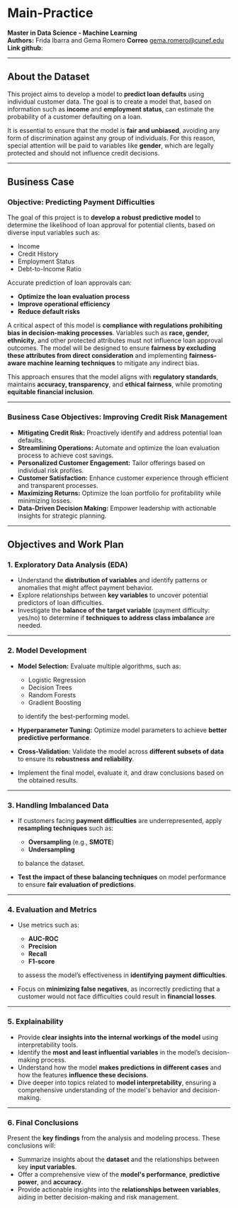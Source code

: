 # Main-Practice

**Master in Data Science - Machine Learning**  
**Authors:** Frida Ibarra and Gema Romero
**Correo** gema.romero@cunef.edu
**Link github**: 

---

## About the Dataset

This project aims to develop a model to **predict loan defaults** using individual customer data. The goal is to create a model that, based on information such as **income** and **employment status**, can estimate the probability of a customer defaulting on a loan.

It is essential to ensure that the model is **fair and unbiased**, avoiding any form of discrimination against any group of individuals. For this reason, special attention will be paid to variables like **gender**, which are legally protected and should not influence credit decisions.

---

## Business Case

### Objective: Predicting Payment Difficulties

The goal of this project is to **develop a robust predictive model** to determine the likelihood of loan approval for potential clients, based on diverse input variables such as:

- Income  
- Credit History  
- Employment Status  
- Debt-to-Income Ratio  

Accurate prediction of loan approvals can:

- **Optimize the loan evaluation process**  
- **Improve operational efficiency**  
- **Reduce default risks**  

A critical aspect of this model is **compliance with regulations prohibiting bias in decision-making processes**. Variables such as **race, gender, ethnicity**, and other protected attributes must not influence loan approval outcomes. The model will be designed to ensure **fairness by excluding these attributes from direct consideration** and implementing **fairness-aware machine learning techniques** to mitigate any indirect bias.

This approach ensures that the model aligns with **regulatory standards**, maintains **accuracy, transparency**, and **ethical fairness**, while promoting **equitable financial inclusion**.

---

### Business Case Objectives: Improving Credit Risk Management

- **Mitigating Credit Risk:** Proactively identify and address potential loan defaults.  
- **Streamlining Operations:** Automate and optimize the loan evaluation process to achieve cost savings.  
- **Personalized Customer Engagement:** Tailor offerings based on individual risk profiles.  
- **Customer Satisfaction:** Enhance customer experience through efficient and transparent processes.  
- **Maximizing Returns:** Optimize the loan portfolio for profitability while minimizing losses.  
- **Data-Driven Decision Making:** Empower leadership with actionable insights for strategic planning.

---

## Objectives and Work Plan

### 1. Exploratory Data Analysis (EDA)

- Understand the **distribution of variables** and identify patterns or anomalies that might affect payment behavior.
- Explore relationships between **key variables** to uncover potential predictors of loan difficulties.
- Investigate the **balance of the target variable** (payment difficulty: yes/no) to determine if **techniques to address class imbalance** are needed.

---

### 2. Model Development

- **Model Selection:** Evaluate multiple algorithms, such as:
  - Logistic Regression  
  - Decision Trees  
  - Random Forests  
  - Gradient Boosting  

  to identify the best-performing model.

- **Hyperparameter Tuning:** Optimize model parameters to achieve **better predictive performance**.
- **Cross-Validation:** Validate the model across **different subsets of data** to ensure its **robustness and reliability**.
- Implement the final model, evaluate it, and draw conclusions based on the obtained results.

---

### 3. Handling Imbalanced Data

- If customers facing **payment difficulties** are underrepresented, apply **resampling techniques** such as:
  - **Oversampling** (e.g., **SMOTE**)  
  - **Undersampling**  

  to balance the dataset.

- **Test the impact of these balancing techniques** on model performance to ensure **fair evaluation of predictions**.

---

### 4. Evaluation and Metrics

- Use metrics such as:
  - **AUC-ROC**  
  - **Precision**  
  - **Recall**  
  - **F1-score**  

  to assess the model’s effectiveness in **identifying payment difficulties**.

- Focus on **minimizing false negatives**, as incorrectly predicting that a customer would not face difficulties could result in **financial losses**.

---

### 5. Explainability

- Provide **clear insights into the internal workings of the model** using interpretability tools.
- Identify the **most and least influential variables** in the model’s decision-making process.
- Understand how the model **makes predictions in different cases** and how the features **influence these decisions**.
- Dive deeper into topics related to **model interpretability**, ensuring a comprehensive understanding of the model's behavior and decision-making.

---

### 6. Final Conclusions

Present the **key findings** from the analysis and modeling process. These conclusions will:

- Summarize insights about the **dataset** and the relationships between key **input variables**.
- Offer a comprehensive view of the **model's performance**, **predictive power**, and **accuracy**.
- Provide actionable insights into the **relationships between variables**, aiding in better decision-making and risk management.

